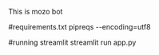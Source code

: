 This is mozo bot

#requirements.txt
pipreqs --encoding=utf8

#running streamlit
streamlit run app.py
